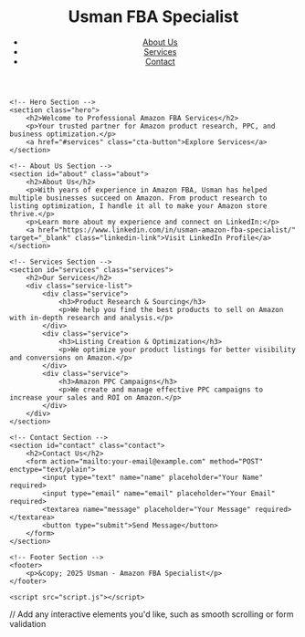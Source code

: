 <!DOCTYPE html>
<html lang="en">
<head>
    <meta charset="UTF-8">
    <meta name="viewport" content="width=device-width, initial-scale=1.0">
    <meta name="description" content="Usman is a Professional Amazon FBA Specialist">
    <title>Usman - Amazon FBA Specialist</title>
    <link rel="stylesheet" href="styles.css">
</head>
<body>
    <!-- Header Section -->
    <header>
        <div class="logo">
            <h1>Usman FBA Specialist</h1>
        </div>
        <nav>
            <ul>
                <li><a href="#about">About Us</a></li>
                <li><a href="#services">Services</a></li>
                <li><a href="#contact">Contact</a></li>
            </ul>
        </nav>
    </header>

    <!-- Hero Section -->
    <section class="hero">
        <h2>Welcome to Professional Amazon FBA Services</h2>
        <p>Your trusted partner for Amazon product research, PPC, and business optimization.</p>
        <a href="#services" class="cta-button">Explore Services</a>
    </section>

    <!-- About Us Section -->
    <section id="about" class="about">
        <h2>About Us</h2>
        <p>With years of experience in Amazon FBA, Usman has helped multiple businesses succeed on Amazon. From product research to listing optimization, I handle it all to make your Amazon store thrive.</p>
        <p>Learn more about my experience and connect on LinkedIn:</p>
        <a href="https://www.linkedin.com/in/usman-amazon-fba-specialist/" target="_blank" class="linkedin-link">Visit LinkedIn Profile</a>
    </section>

    <!-- Services Section -->
    <section id="services" class="services">
        <h2>Our Services</h2>
        <div class="service-list">
            <div class="service">
                <h3>Product Research & Sourcing</h3>
                <p>We help you find the best products to sell on Amazon with in-depth research and analysis.</p>
            </div>
            <div class="service">
                <h3>Listing Creation & Optimization</h3>
                <p>We optimize your product listings for better visibility and conversions on Amazon.</p>
            </div>
            <div class="service">
                <h3>Amazon PPC Campaigns</h3>
                <p>We create and manage effective PPC campaigns to increase your sales and ROI on Amazon.</p>
            </div>
        </div>
    </section>

    <!-- Contact Section -->
    <section id="contact" class="contact">
        <h2>Contact Us</h2>
        <form action="mailto:your-email@example.com" method="POST" enctype="text/plain">
            <input type="text" name="name" placeholder="Your Name" required>
            <input type="email" name="email" placeholder="Your Email" required>
            <textarea name="message" placeholder="Your Message" required></textarea>
            <button type="submit">Send Message</button>
        </form>
    </section>

    <!-- Footer Section -->
    <footer>
        <p>&copy; 2025 Usman - Amazon FBA Specialist</p>
    </footer>

    <script src="script.js"></script>
</body>
</html>

// Add any interactive elements you'd like, such as smooth scrolling or form validation
